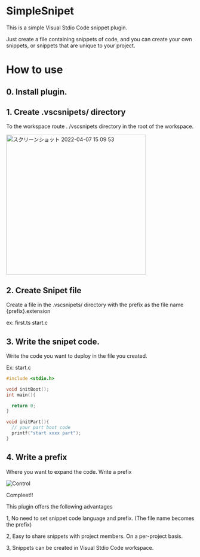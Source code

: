 # SimpleSnipet

This is a simple Visual Stdio Code snippet plugin.

Just create a file containing snippets of code, and you can create your own snippets, or snippets that are unique to your project.

# How to use

## 0. Install plugin.

## 1. Create .vscsnipets/ directory
To the workspace route . /vscsnipets directory in the root of the workspace.

<img width="374" alt="スクリーンショット 2022-04-07 15 09 53" src="https://user-images.githubusercontent.com/46161490/162131753-d3f64f7e-50bd-4791-80f8-05a85fcbd153.png">

## 2. Create Snipet file

Create a file in the .vscsnipets/ directory with the prefix as the file name
{prefix}.extension

ex: first.ts  start.c

## 3. Write the snipet code.

Write the code you want to deploy in the file you created.

Ex: start.c

```c:start.c
#include <stdio.h>

void initBoot();
int main(){

  return 0;
}

void initPart(){
  // your part boot code
  printf("start xxxx part");
}
```

## 4. Write a prefix
Where you want to expand the code. Write a prefix

![Control](https://user-images.githubusercontent.com/46161490/162134650-5d5e1a2b-ccc2-406b-b37a-95d83f06b356.gif)


Compleet!!


This plugin offers the following advantages

1, No need to set snippet code language and prefix. (The file name becomes the prefix)

2, Easy to share snippets with project members. On a per-project basis.

3, Snippets can be created in Visual Stdio Code workspace.


